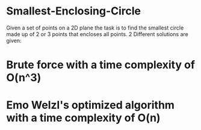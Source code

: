 # Smallest-Enclosing-Circle
Given a set of points on a 2D plane the task is to find the smallest circle made up of 2 or 3 points that encloses all points.
2 Different solutions are given:
# Brute force with a time complexity of O(n^3)
# Emo Welzl's optimized algorithm with a time complexity of O(n)
